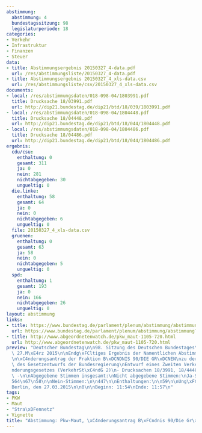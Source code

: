 ```yaml
---
abstimmung:
  abstimmung: 4
  bundestagssitzung: 98
  legislaturperiode: 18
categories:
- Verkehr
- Infrastruktur
- Finanzen
- Steuer
data:
- title: Abstimmungsergebnis 20150327_4-data.pdf
  url: /res/abstimmungsliste/20150327_4-data.pdf
- title: Abstimmungsergebnis 20150327_4_xls-data.csv
  url: /res/abstimmungsliste/csv/20150327_4_xls-data.csv
documents:
- local: /res/abstimmungsdaten/018-098-04/1803991.pdf
  title: Drucksache 18/03991.pdf
  url: http://dip21.bundestag.de/dip21/btd/18/039/1803991.pdf
- local: /res/abstimmungsdaten/018-098-04/1804448.pdf
  title: Drucksache 18/04448.pdf
  url: http://dip21.bundestag.de/dip21/btd/18/044/1804448.pdf
- local: /res/abstimmungsdaten/018-098-04/1804486.pdf
  title: Drucksache 18/04486.pdf
  url: http://dip21.bundestag.de/dip21/btd/18/044/1804486.pdf
ergebnis:
  cdu/csu:
    enthaltung: 0
    gesamt: 311
    ja: 0
    nein: 281
    nichtabgegeben: 30
    ungueltig: 0
  die.linke:
    enthaltung: 58
    gesamt: 64
    ja: 0
    nein: 0
    nichtabgegeben: 6
    ungueltig: 0
  file: 20150327_4_xls-data.csv
  gruenen:
    enthaltung: 0
    gesamt: 63
    ja: 58
    nein: 0
    nichtabgegeben: 5
    ungueltig: 0
  spd:
    enthaltung: 1
    gesamt: 193
    ja: 0
    nein: 166
    nichtabgegeben: 26
    ungueltig: 0
layout: abstimmung
links:
- title: https://www.bundestag.de/parlament/plenum/abstimmung/abstimmung?id=335
  url: https://www.bundestag.de/parlament/plenum/abstimmung/abstimmung?id=335
- title: http://www.abgeordnetenwatch.de/pkw_maut-1105-720.html
  url: http://www.abgeordnetenwatch.de/pkw_maut-1105-720.html
preview: "Deutscher Bundestag\n\n98. Sitzung des Deutschen Bundestages\nam Freitag,\
  \ 27.M\xE4rz 2015\n\nEndg\xFCltiges Ergebnis der Namentlichen Abstimmung Nr. 4\n\
  \n\xC4nderungsantrag der Fraktion B\xDCNDNIS 90/DIE GR\xDCNEN\nzu der zweiten Beratung\
  \ des Gesetzentwurfs der Bundesregierung\nEntwurf eines Zweiten Verkehrsteuer\xE4\
  nderungsgesetzes (VerkehrSt\xC4ndG 2)\n- Drucksachen 18/3991, 18/4448 und 18/4486\
  \ -\n\nAbgegebene Stimmen insgesamt:\nNicht abgegebene Stimmen:\nJa-Stimmen:\n\n\
  564\n67\n58\n\nNein-Stimmen:\n\n447\n\nEnthaltungen:\n\n59\n\nUng\xFCltige:\n\n\
  Berlin, den 27.03.2015\n\n0\n\nBeginn: 11:54\nEnde: 11:57\n"
tags:
- PKW
- Maut
- "Stra\xDFennetz"
- Vignette
title: "Abstimmung: Pkw-Maut, \xC4nderungsantrag B\xFCndnis 90/Die Gr\xFCnen"
---
```

